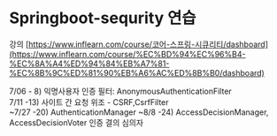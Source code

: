 # Springboot-sequrity 연습

강의 
[https://www.inflearn.com/course/코어-스프링-시큐리티/dashboard](https://www.inflearn.com/course/%EC%BD%94%EC%96%B4-%EC%8A%A4%ED%94%84%EB%A7%81-%EC%8B%9C%ED%81%90%EB%A6%AC%ED%8B%B0/dashboard)


7/06 - 8) 익명사용자 인증 필터: AnonymousAuthenticationFilter
<br>
7/11 -13) 사이트 간 요청 위조 - CSRF,CsrfFilter
<br>
~7/27 -20) AuthenticationManager
~8/8  -24) AccessDecisionManager, AccessDecisionVoter 인증 결의 심의자 
